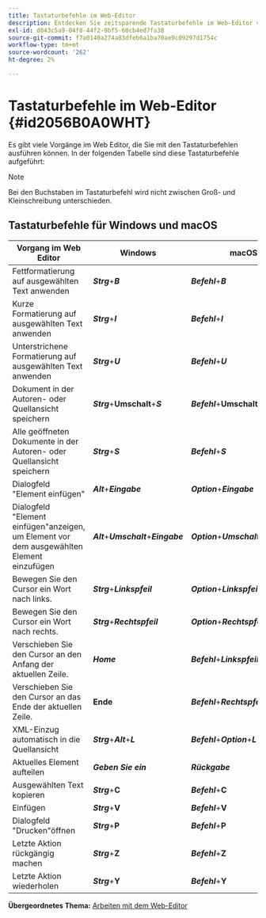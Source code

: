 ```yaml
---
title: Tastaturbefehle im Web-Editor
description: Entdecken Sie zeitsparende Tastaturbefehle im Web-Editor von AEM Guides.
exl-id: d843c5a9-04f8-44f2-9bf5-60cb4ed7fa38
source-git-commit: f7a0140a274a83dfeb6a1ba70ae9c09297d1754c
workflow-type: tm+mt
source-wordcount: '262'
ht-degree: 2%

---
```


# Tastaturbefehle im Web-Editor {#id2056B0A0WHT}

Es gibt viele Vorgänge im Web Editor, die Sie mit den Tastaturbefehlen ausführen können. In der folgenden Tabelle sind diese Tastaturbefehle aufgeführt:

>[!NOTE]
>
> Bei den Buchstaben im Tastaturbefehl wird nicht zwischen Groß- und Kleinschreibung unterschieden.

## Tastaturbefehle für Windows und macOS

| Vorgang im Web Editor | Windows | macOS |
|-----------------------|-----------------|-----------------|
| Fettformatierung auf ausgewählten Text anwenden | ***Strg***+***B*** | ***Befehl***+***B*** |
| Kurze Formatierung auf ausgewählten Text anwenden | ***Strg***+***I*** | ***Befehl***+***I*** |
| Unterstrichene Formatierung auf ausgewählten Text anwenden | ***Strg***+***U*** | ***Befehl***+***U*** |
| Dokument in der Autoren- oder Quellansicht speichern | ***Strg***+**Umschalt**+***S*** | ***Befehl***+**Umschalt**+***S*** |
| Alle geöffneten Dokumente in der Autoren- oder Quellansicht speichern | ***Strg***+***S*** | ***Befehl***+***S*** |
| Dialogfeld &quot;Element einfügen&quot; | ***Alt***+***Eingabe*** | ***Option***+***Eingabe*** |
| Dialogfeld &quot;Element einfügen&quot;anzeigen, um Element vor dem ausgewählten Element einzufügen | ***Alt***+***Umschalt***+***Eingabe*** | ***Option***+***Umschalt***+***Eingabe*** |
| Bewegen Sie den Cursor ein Wort nach links. | ***Strg***+***Linkspfeil*** | ***Option***+***Linkspfeil*** |
| Bewegen Sie den Cursor ein Wort nach rechts. | ***Strg***+***Rechtspfeil*** | ***Option***+***Rechtspfeil*** |
| Verschieben Sie den Cursor an den Anfang der aktuellen Zeile. | ***Home*** | ***Befehl***+***Linkspfeil*** |
| Verschieben Sie den Cursor an das Ende der aktuellen Zeile. | **Ende** | ***Befehl***+***Rechtspfeil*** |
| XML-Einzug automatisch in die Quellansicht | ***Strg***+***Alt***+***L*** | ***Befehl***+***Option***+***L*** |
| Aktuelles Element aufteilen | ***Geben Sie ein*** | ***Rückgabe*** |
| Ausgewählten Text kopieren | ***Strg***+**C** | ***Befehl***+**C** |
| Einfügen | ***Strg***+**V** | ***Befehl***+**V** |
| Dialogfeld &quot;Drucken&quot;öffnen | ***Strg***+**P** | ***Befehl***+**P** |
| Letzte Aktion rückgängig machen | ***Strg***+**Z** | ***Befehl***+**Z** |
| Letzte Aktion wiederholen | ***Strg***+**Y** | ***Befehl***+**Y** |

**Übergeordnetes Thema:** [Arbeiten mit dem Web-Editor](web-editor.md)
